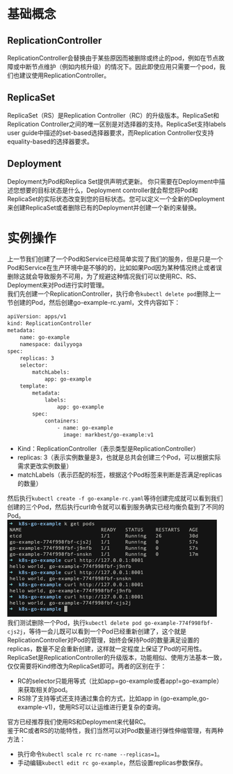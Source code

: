 # 基础概念
## ReplicationController  
ReplicationController会替换由于某些原因而被删除或终止的pod，例如在节点故障或中断节点维护（例如内核升级）的情况下。因此即使应用只需要一个pod，我们也建议使用ReplicationController。
## ReplicaSet  
ReplicaSet（RS）是Replication Controller（RC）的升级版本。ReplicaSet和Replication Controller之间的唯一区别是对选择器的支持。ReplicaSet支持labels user guide中描述的set-based选择器要求，而Replication Controller仅支持equality-based的选择器要求。
## Deployment
Deployment为Pod和Replica Set提供声明式更新。
你只需要在Deployment中描述您想要的目标状态是什么，Deployment controller就会帮您将Pod和ReplicaSet的实际状态改变到您的目标状态。您可以定义一个全新的Deployment来创建ReplicaSet或者删除已有的Deployment并创建一个新的来替换。

# 实例操作
上一节我们创建了一个Pod和Service已经简单实现了我们的服务，但是只是一个Pod和Service在生产环境中是不够的的，比如如果Pod因为某种情况终止或者误删除这就会导致服务不可用，为了规避这种情况我们可以使用RC、RS、Deployment来对Pod进行实时管理。  
我们先创建一个ReplicationController，执行命令`kubectl delete pod`删除上一节创建的Pod，然后创建go-example-rc.yaml，文件内容如下：
```
apiVersion: apps/v1
kind: ReplicationController
metadata:
    name: go-example
    namespace: dailyyoga
spec:
    replicas: 3
    selector:
        matchLabels:
            app: go-example
    template:
        metadata:
            labels:
                app: go-example
        spec:
            containers:
                - name: go-example
                  image: markbest/go-example:v1
```
- Kind：ReplicationController（表示类型是ReplicationController）
- replicas: 3（表示实例数量是3，也就是总共会创建三个Pod，可以根据实际需求更改实例数量）
- matchLabels（表示匹配的标签，根据这个Pod标签来判断是否满足replicas的数量）  

然后执行`kubectl create -f go-example-rc.yaml`等待创建完成就可以看到我们创建的三个Pod，然后执行curl命令就可以看到服务确实已经均衡负载到了不同的Pod。  
![](https://github.com/markbest/k8s-study-notes/blob/main/images/go-exmaple-rc-show.png "")  
我们测试删除一个Pod，执行`kubectl delete pod go-example-774f998fbf-cjs2j`，等待一会儿既可以看到一个Pod已经重新创建了，这个就是ReplicationController对Pod的管理，始终会保持Pod的数量满足设置的replicas，数量不足会重新创建，这样就一定程度上保证了Pod的可用性。  
ReplicaSet是ReplicationController的升级版本，功能相似、使用方法基本一致，仅仅需要将Kind修改为ReplicaSet即可。两者的区别在于：
- RC的selector只能用等式（比如app=go-example或者app!=go-example）来获取相关的pod。
- RS除了支持等式还支持通过集合的方式，比如app in (go-example,go-example-v1)，使用RS可以让运维进行更复杂的查询。  

官方已经推荐我们使用RS和Deployment来代替RC。  
鉴于RC或者RS的功能特性，我们当然可以对Pod数量进行弹性伸缩管理，有两种方法：
- 执行命令`kubectl scale rc rc-name --replicas=1`。
- 手动编辑`kubectl edit rc go-example`，然后设置replicas参数保存。


